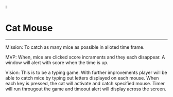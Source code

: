 !
# Cat Mouse
--------
Mission: To catch as many mice as possible in alloted time frame.

MVP:  When, mice are clicked score incraments and they each disappear. A window will alert with score when the time is up.

Vision: This is to be a typing game. With further improvements player will be able to catch mice by typing out letters displayed on each mouse.
When each key is pressed, the cat will activate and catch specified mouse. Timer will run througout the game and timeout alert will display across the screen.


